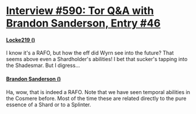 # [Interview #590: Tor Q&A with Brandon Sanderson, Entry #46](https://www.theoryland.com/intvmain.php?i=590#46)

#### [Locke219 ()](http://www.tor.com/blogs/2010/12/open-call-for-brandon-sanderson-questions#149529)

I know it's a RAFO, but how the eff did Wyrn see into the future? That seems above even a Shardholder's abilities! I bet that sucker's tapping into the Shadesmar. But I digress...

#### [Brandon Sanderson ()](http://www.tor.com/blogs/2011/01/your-questions-for-brandon-sanderson-answered)

Ha, wow, that is indeed a RAFO. Note that we have seen temporal abilities in the Cosmere before. Most of the time these are related directly to the pure essence of a Shard or to a Splinter.

